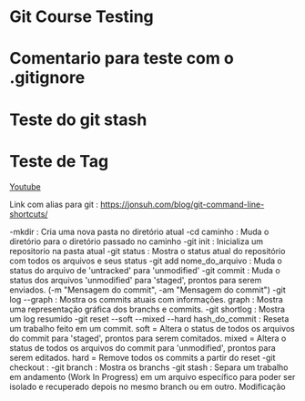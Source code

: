 # Git Course Testing
# Comentario para teste com o .gitignore
# Teste do git stash
# Teste de Tag

[Youtube](http://youtube.com)

Link com alias para git : https://jonsuh.com/blog/git-command-line-shortcuts/

-mkdir : Cria uma nova pasta no diretório atual
-cd caminho : Muda o diretório para o diretório passado no caminho
-git init : Inicializa um repositorio na pasta atual
-git status : Mostra o status atual do repositório com todos os arquivos e seus status
-git add nome_do_arquivo : Muda o status do arquivo de 'untracked' para 'unmodified'
-git commit : Muda o status dos arquivos 'unmodified' para 'staged', prontos para serem enviados. (-m "Mensagem do commit", -am "Mensagem do commit")
-git log --graph : Mostra os commits atuais com informações.
    graph : Mostra uma representação gráfica dos branchs e commits.
-git shortlog : Mostra um log resumido
-git reset --soft --mixed --hard hash_do_commit : Reseta um trabalho feito em um commit. 
    soft = Altera o status de todos os arquivos do commit para 'staged', prontos para serem comitados.
    mixed = Altera o status de todos os arquivos do commit para 'unmodified', prontos para serem editados.
    hard = Remove todos os commits a partir do reset
-git checkout : 
-git branch : Mostra os branchs
-git stash : Separa um trabalho em andamento (Work In Progress) em um arquivo específico para poder ser isolado e recuperado depois no mesmo branch ou em outro.
Modificação
